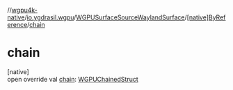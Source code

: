 //[wgpu4k-native](../../../../index.md)/[io.ygdrasil.wgpu](../../index.md)/[WGPUSurfaceSourceWaylandSurface](../index.md)/[[native]ByReference](index.md)/[chain](chain.md)

# chain

[native]\
open override val [chain](chain.md): [WGPUChainedStruct](../../-w-g-p-u-chained-struct/index.md)